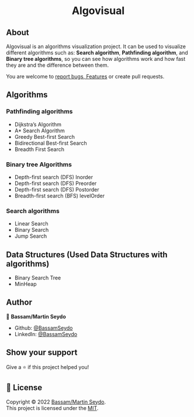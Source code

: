 <h1 align="center"> Algovisual </h1>


## About

Algovisual is an algorithms visualization project. It can be used to visualize different algorithms such as: **Search algorithm**, **Pathfinding algorithm**, and **Binary tree algorithms**, so you can see how algorithms work and how fast they are and the difference between them. 

You are welcome to [report bugs, Features](https://github.com/seydobassam/tree-visualizer/issues) or create pull requests. 

## Algorithms 

### Pathfinding algorithms
- Dijkstra’s Algorithm
- A* Search Algorithm
- Greedy Best-first Search
- Bidirectional Best-first Search
- Breadth First Search

### Binary tree Algorithms
- Depth-first search (DFS) Inorder
- Depth-first search (DFS) Preorder
- Depth-first search (DFS) Postorder
- Breadth-first search (BFS) levelOrder

### Search algorithms
- Linear Search
- Binary Search
- Jump Search

## Data Structures (Used Data Structures with algorithms)
- Binary Search Tree 
- MinHeap 

## Author
👤 **Bassam/Martin Seydo**

- Github: [@BassamSeydo](https://github.com/seydobassam)
- LinkedIn: [@BassamSeydo](https://linkedin.com/in/bassam-seydo-3a887a150/)

## Show your support

Give a ⭐️ if this project helped you!

## 📝 License

Copyright © 2022 [Bassam/Martin Seydo](https://github.com/seydobassam).<br />
This project is licensed under the [MIT](https://github.com/seydobassam/algovisual/blob/master/LICENSE).
